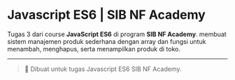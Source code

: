 # Javascript ES6 | SIB NF Academy

Tugas 3 dari course **JavaScript ES6** di program **SIB NF Academy**.
membuat sistem manajemen produk sederhana dengan array dan fungsi untuk menambah, menghapus, serta menampilkan produk di toko.

---
> 📌 Dibuat untuk tugas Javascript ES6 SIB NF Academy.
